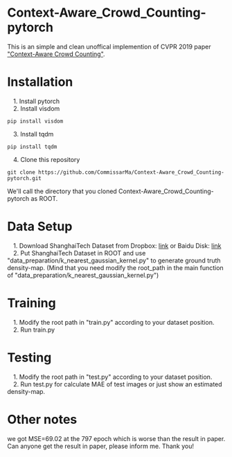 # Context-Aware_Crowd_Counting-pytorch
This is an simple and clean unoffical implemention of CVPR 2019 paper ["Context-Aware Crowd Counting"](https://arxiv.org/pdf/1811.10452.pdf).  
# Installation
&emsp;1. Install pytorch  
&emsp;2. Install visdom    
```pip
pip install visdom
```
&emsp;3. Install tqdm
```pip
pip install tqdm
```  
&emsp;4. Clone this repository  
```git
git clone https://github.com/CommissarMa/Context-Aware_Crowd_Counting-pytorch.git
```
We'll call the directory that you cloned Context-Aware_Crowd_Counting-pytorch as ROOT.
# Data Setup
&emsp;1. Download ShanghaiTech Dataset from
Dropbox: [link](https://www.dropbox.com/s/fipgjqxl7uj8hd5/ShanghaiTech.zip?dl=0) or Baidu Disk: [link](http://pan.baidu.com/s/1nuAYslz)  
&emsp;2. Put ShanghaiTech Dataset in ROOT and use "data_preparation/k_nearest_gaussian_kernel.py" to generate ground truth density-map. (Mind that you need modify the root_path in the main function of "data_preparation/k_nearest_gaussian_kernel.py")  
# Training
&emsp;1. Modify the root path in "train.py" according to your dataset position.  
&emsp;2. Run train.py
# Testing
&emsp;1. Modify the root path in "test.py" according to your dataset position.  
&emsp;2. Run test.py for calculate MAE of test images or just show an estimated density-map.  
# Other notes
we got MSE=69.02 at the 797 epoch which is worse than the result in paper. Can anyone get the result in paper, please inform me. Thank you!